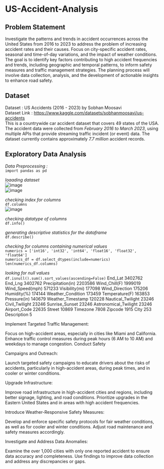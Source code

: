 # US-Accident-Analysis
## Problem Statement
Investigate the patterns and trends in accident occurrences across the United States from 2016 to 2023 to address the problem of increasing accident rates and their causes. Focus on city-specific accident rates, seasonal and time-of-day variations, and the impact of weather conditions. The goal is to identify key factors contributing to high accident frequencies and trends, including geographic and temporal patterns, to inform safety measures and traffic management strategies. The planning process will involve data collection, analysis, and the development of actionable insights to enhance road safety.

## Dataset
Dataset : US Accidents (2016 - 2023) by Sobhan Moosavi <br>
Dataset Link : https://www.kaggle.com/datasets/sobhanmoosavi/us-accidents <br>
This is a countrywide car accident dataset that covers 49 states of the USA. The accident data were collected from *February 2016 to March 2023*, using multiple APIs that provide streaming traffic incident (or event) data. The dataset currently contains approximately *7.7 million* accident records.

## Exploratory Data Analysis
*Data Preprocessing :* <br>
`import pandas as pd`

*loaading dataset* <br>
![image](https://github.com/user-attachments/assets/1fb3465c-dc6a-4695-a0ad-f8a360320de8) <br>
![image](https://github.com/user-attachments/assets/b37ee6e2-64e5-4d89-a94e-025ddc59ff3c)

*checking index for columns* <br>
`df.columns` <br>
![image](https://github.com/user-attachments/assets/1137b4b8-8503-4823-8d82-76bac6bee236)

*checking datatype of columns* <br>
`df.info()`

*generating descriptive statistics for the dataframe* <br>
`df.describe()`

*checking for columns containing numerical values* <br>
`numerics = ['int16', 'int32', 'int64', 'float16', 'float32', 'float64']` <br>
`numerics_df = df.select_dtypes(include=numerics)` <br>
`len(numerics_df.columns)`

*looking for null values* <br>
`df.isnull().sum().sort_values(ascending=False)`
End_Lat                  3402762
End_Lng                  3402762
Precipitation(in)        2203586
Wind_Chill(F)            1999019
Wind_Speed(mph)           571233
Visibility(mi)            177098
Wind_Direction            175206
Humidity(%)               174144
Weather_Condition         173459
Temperature(F)            163853
Pressure(in)              140679
Weather_Timestamp         120228
Nautical_Twilight          23246
Civil_Twilight             23246
Sunrise_Sunset             23246
Astronomical_Twilight      23246
Airport_Code               22635
Street                     10869
Timezone                    7808
Zipcode                     1915
City                         253
Description                    5

Implement Targeted Traffic Management:

Focus on high-accident areas, especially in cities like Miami and California. Enhance traffic control measures during peak hours (6 AM to 10 AM) and weekdays to manage congestion.
Conduct Safety

Campaigns and Outreach:

Launch targeted safety campaigns to educate drivers about the risks of accidents, particularly in high-accident areas, during peak times, and in cooler or winter conditions.

Upgrade Infrastructure:

Improve road infrastructure in high-accident cities and regions, including better signage, lighting, and road conditions. Prioritize upgrades in the Eastern United States and in areas with high accident frequencies.

Introduce Weather-Responsive Safety Measures:

Develop and enforce specific safety protocols for fair weather conditions, as well as for cooler and winter conditions. Adjust road maintenance and safety measures accordingly.

Investigate and Address Data Anomalies:

Examine the over 1,000 cities with only one reported accident to ensure data accuracy and completeness. Use findings to improve data collection and address any discrepancies or gaps.
